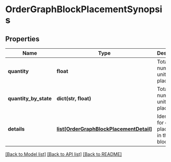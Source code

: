 # OrderGraphBlockPlacementSynopsis


## Properties
Name | Type | Description | Notes
------------ | ------------- | ------------- | -------------
**quantity** | **float** | Total number of units placed. | 
**quantity_by_state** | **dict(str, float)** | Total number of units placed. | [optional] 
**details** | [**list[OrderGraphBlockPlacementDetail]**](OrderGraphBlockPlacementDetail.md) | Identifiers for each placement in this block. | 

[[Back to Model list]](../README.md#documentation-for-models) [[Back to API list]](../README.md#documentation-for-api-endpoints) [[Back to README]](../README.md)


